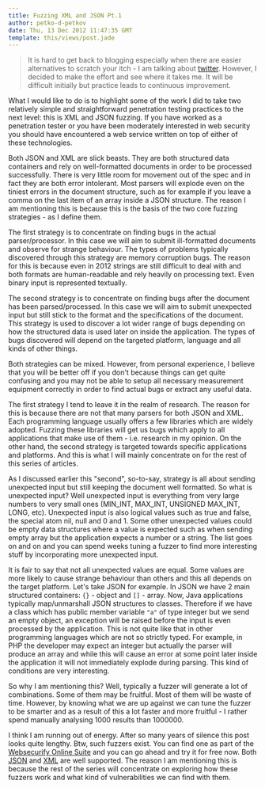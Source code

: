 ```yaml
---
title: Fuzzing XML and JSON Pt.1
author: petko-d-petkov
date: Thu, 13 Dec 2012 11:47:35 GMT
template: this/views/post.jade
---
```


> It is hard to get back to blogging especially when there are easier alternatives to scratch your itch - I am talking about [twitter](http://twitter.com/pdp). However, I decided to make the effort and see where it takes me. It will be difficult initially but practice leads to continuous improvement.

What I would like to do is to highlight some of the work I did to take two relatively simple and straightforward penetration testing practices to the next level: this is XML and JSON fuzzing. If you have worked as a penetration tester or you have been moderately interested in web security you should have encountered a web service written on top of either of these technologies.

Both JSON and XML are slick beasts. They are both structured data containers and rely on well-formatted documents in order to be processed successfully. There is very little room for movement out of the spec and in fact they are both error intolerant. Most parsers will explode even on the tiniest errors in the document structure, such as for example if you leave a comma on the last item of an array inside a JSON structure. The reason I am mentioning this is because this is the basis of the two core fuzzing strategies - as I define them.

The first strategy is to concentrate on finding bugs in the actual parser/processor. In this case we will aim to submit ill-formatted documents and observe for strange behaviour. The types of problems typically discovered through this strategy are memory corruption bugs. The reason for this is because even in 2012 strings are still difficult to deal with and both formats are human-readable and rely heavily on processing text. Even binary input is represented textually.

The second strategy is to concentrate on finding bugs after the document has been parsed/processed. In this case we will aim to submit unexpected input but still stick to the format and the specifications of the document. This strategy is used to discover a lot wider range of bugs depending on how the structured data is used later on inside the application. The types of bugs discovered will depend on the targeted platform, language and all kinds of other things.

Both strategies can be mixed. However, from personal experience, I believe that you will be better off if you don't because things can get quite confusing and you may not be able to setup all necessary measurement equipment correctly in order to find actual bugs or extract any useful data.

The first strategy I tend to leave it in the realm of research. The reason for this is because there are not that many parsers for both JSON and XML. Each programming language usually offers a few libraries which are widely adopted. Fuzzing these libraries will get us bugs which apply to all applications that make use of them - i.e. research in my opinion. On the other hand, the second strategy is targeted towards specific applications and platforms. And this is what I will mainly concentrate on for the rest of this series of articles.

As I discussed earlier this "second", so-to-say, strategy is all about sending unexpected input but still keeping the document well formatted. So what is unexpected input? Well unexpected input is everything from very large numbers to very small ones (MIN_INT, MAX_INT, UNSIGNED MAX_INT, LONG, etc). Unexpected input is also logical values such as true and false, the special atom nil, null and 0 and 1. Some other unexpected values could be empty data structures where a value is expected such as when sending empty array but the application expects a number or a string. The list goes on and on and you can spend weeks tuning a fuzzer to find more interesting stuff by incorporating more unexpected input.

It is fair to say that not all unexpected values are equal. Some values are more likely to cause strange behaviour than others and this all depends on the target platform. Let's take JSON for example. In JSON we have 2 main structured containers: `{}` - object and `[]` - array. Now, Java applications typically map/unmarshall JSON structures to classes. Therefore if we have a class which has public member variable `"a"` of type integer but we send an empty object, an exception will be raised before the input is even processed by the application. This is not quite like that in other programming languages which are not so strictly typed. For example, in PHP the developer may expect an integer but actually the parser will produce an array and while this will cause an error at some point later inside the application it will not immediately explode during parsing. This kind of conditions are very interesting.

So why I am mentioning this? Well, typically a fuzzer will generate a lot of combinations. Some of them may be fruitful. Most of them will be waste of time. However, by knowing what we are up against we can tune the fuzzer to be smarter and as a result of this a lot faster and more fruitful - I rather spend manually analysing 1000 results than 1000000.

I think I am running out of energy. After so many years of silence this post looks quite lengthy. Btw, such fuzzers exist. You can find one as part of the [Websecurify Online Suite](http://www.websecurify.com/suite) and you can go ahead and try it for free now. Both [JSON](https://suite.websecurify.com/market/jsonfuzz) and [XML](https://suite.websecurify.com/market/xmlfuzz) are well supported. The reason I am mentioning this is because the rest of the series will concentrate on exploring how these fuzzers work and what kind of vulnerabilities we can find with them.
